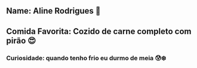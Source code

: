 

## Name: Aline Rodrigues :black_heart:

## Comida Favorita: Cozido de carne completo com pirão :heart_eyes:



### Curiosidade: quando tenho frio eu durmo de meia :cold_sweat::snowflake:


